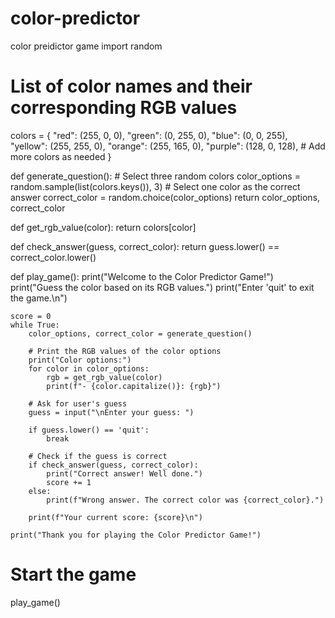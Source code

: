 # color-predictor
color preidictor game 
import random

# List of color names and their corresponding RGB values
colors = {
    "red": (255, 0, 0),
    "green": (0, 255, 0),
    "blue": (0, 0, 255),
    "yellow": (255, 255, 0),
    "orange": (255, 165, 0),
    "purple": (128, 0, 128),
    # Add more colors as needed
}

def generate_question():
    # Select three random colors
    color_options = random.sample(list(colors.keys()), 3)
    # Select one color as the correct answer
    correct_color = random.choice(color_options)
    return color_options, correct_color

def get_rgb_value(color):
    return colors[color]

def check_answer(guess, correct_color):
    return guess.lower() == correct_color.lower()

def play_game():
    print("Welcome to the Color Predictor Game!")
    print("Guess the color based on its RGB values.")
    print("Enter 'quit' to exit the game.\n")

    score = 0
    while True:
        color_options, correct_color = generate_question()

        # Print the RGB values of the color options
        print("Color options:")
        for color in color_options:
            rgb = get_rgb_value(color)
            print(f"- {color.capitalize()}: {rgb}")

        # Ask for user's guess
        guess = input("\nEnter your guess: ")
        
        if guess.lower() == 'quit':
            break

        # Check if the guess is correct
        if check_answer(guess, correct_color):
            print("Correct answer! Well done.")
            score += 1
        else:
            print(f"Wrong answer. The correct color was {correct_color}.")

        print(f"Your current score: {score}\n")

    print("Thank you for playing the Color Predictor Game!")

# Start the game
play_game()


